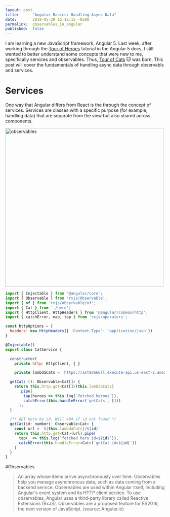 ```yaml
---
layout: post
title:      "Angular Basics: Handling Async Data"
date:       2018-05-29 15:12:15 -0500
permalink:  observables_in_angular
published:  false
---
```


I am learning a new JavaScript framework, Angular 5. Last week, after working through the [Tour of Heroes](https://angular.io/guide/quickstart) tutorial in the Angular 5 docs, I still wanted to better understand some concepts that were new to me, specifically services and observables. Thus, [Tour of Cats](https://github.com/hcarnes/tour-of-cats)  🐱 was born. This post will cover the fundamentals of handling async data through observabls and services.

# Services
One way that Angular differs from React is the through the concept of services. Services are classes with a specific purpose (for example, handling data) that are separate from the view but also shared across components.

<img src="https://i.imgur.com/vwLiiVa.jpg?1" title="observables" height="500" width="500" class="img-responsive">

```javascript
import { Injectable } from '@angular/core';
import { Observable } from 'rxjs/Observable';
import { of } from 'rxjs/observable/of';
import { Cat } from './hero';
import { HttpClient, HttpHeaders } from '@angular/common/http';
import { catchError, map, tap } from 'rxjs/operators';

const httpOptions = {
  headers: new HttpHeaders({ 'Content-Type': 'application/json'})
}

@Injectable()
export class CatService {

  constructor(
    private http: HttpClient, { }

    private lambdaCats = 'https://ast9z666ll.execute-api.us-east-2.amazonaws.com/dev/cats'

  getCats (): Observable<Cat[]> {
    return this.http.get<Cat[]>(this.lambdaCats)
      .pipe(
        tap(heroes => this.log(`fetched heroes`)),
        catchError(this.handleError('getCats', []))
      );
  }

  /** GET hero by id. Will 404 if id not found */
  getCat(id: number): Observable<Cat> {
    const url = `${this.lambdaCats}/${id}`
    return this.http.get<Cat>(url).pipe(
      tap(_ => this.log(`fetched hero id=${id}`)),
      catchError(this.handleError<Cat>(`getCat id=${id}`))
    )
  }
}
```

#Observables

>An array whose items arrive asynchronously over time. Observables help you manage asynchronous data, such as data coming from a backend service. Observables are used within Angular itself, including Angular's event system and its HTTP client service. To use observables, Angular uses a third-party library called Reactive Extensions (RxJS). Observables are a proposed feature for ES2016, the next version of JavaScript. (source: Angular.io)




